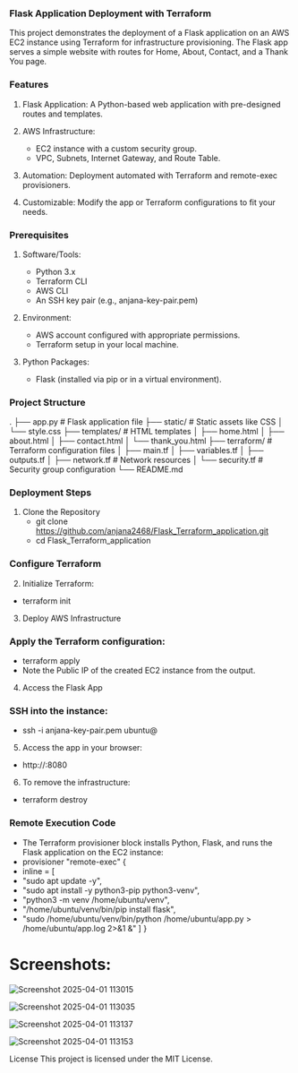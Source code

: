 ### Flask Application Deployment with Terraform

This project demonstrates the deployment of a Flask application on an AWS EC2 instance using Terraform for infrastructure provisioning. The Flask app serves a simple website with routes for Home, About, Contact, and a Thank You page.

### Features
1. Flask Application: A Python-based web application with pre-designed routes and templates.

2.  AWS Infrastructure:
    - EC2 instance with a custom security group.
    - VPC, Subnets, Internet Gateway, and Route Table.

3. Automation: Deployment automated with Terraform and remote-exec provisioners.

4. Customizable: Modify the app or Terraform configurations to fit your needs.

### Prerequisites
1. Software/Tools:
   - Python 3.x
   - Terraform CLI
   - AWS CLI
   - An SSH key pair (e.g., anjana-key-pair.pem)

2. Environment:
   - AWS account configured with appropriate permissions.
   - Terraform setup in your local machine.

3. Python Packages:
   - Flask (installed via pip or in a virtual environment).

### Project Structure
.
├── app.py               # Flask application file
├── static/              # Static assets like CSS
│   └── style.css
├── templates/           # HTML templates
│   ├── home.html
│   ├── about.html
│   ├── contact.html
│   └── thank_you.html
├── terraform/           # Terraform configuration files
│   ├── main.tf
│   ├── variables.tf
│   ├── outputs.tf
│   ├── network.tf       # Network resources
│   └── security.tf      # Security group configuration
└── README.md  
          
### Deployment Steps
1. Clone the Repository
   -  git clone https://github.com/anjana2468/Flask_Terraform_application.git
   -  cd Flask_Terraform_application

### Configure Terraform
2. Initialize Terraform:
  -  terraform init

3. Deploy AWS Infrastructure
### Apply the Terraform configuration:
  - terraform apply
  - Note the Public IP of the created EC2 instance from the output.

4. Access the Flask App
### SSH into the instance:
  - ssh -i anjana-key-pair.pem ubuntu@<instance-public-ip>

5. Access the app in your browser:
 - http://<instance-public-ip>:8080

6. To remove the infrastructure:
 - terraform destroy

### Remote Execution Code
- The Terraform provisioner block installs Python, Flask, and runs the Flask application on the EC2 instance:
- provisioner "remote-exec" {
-  inline = [
-    "sudo apt update -y",
-    "sudo apt install -y python3-pip python3-venv",
-    "python3 -m venv /home/ubuntu/venv",
-    "/home/ubuntu/venv/bin/pip install flask",
-    "sudo /home/ubuntu/venv/bin/python /home/ubuntu/app.py > /home/ubuntu/app.log 2>&1 &"
  ]
}

# Screenshots:

![Screenshot 2025-04-01 113015](https://github.com/user-attachments/assets/d7f6aebe-27c7-42dd-9bcf-08e803221c74)

![Screenshot 2025-04-01 113035](https://github.com/user-attachments/assets/7aeb3de5-3c01-4098-8685-0d69e7e1b96a)

![Screenshot 2025-04-01 113137](https://github.com/user-attachments/assets/0495aafd-3325-456a-bda0-e7c4eaadee13)

![Screenshot 2025-04-01 113153](https://github.com/user-attachments/assets/eca3c76f-e814-4318-9a56-6dabd350daf7)





License
This project is licensed under the MIT License.

